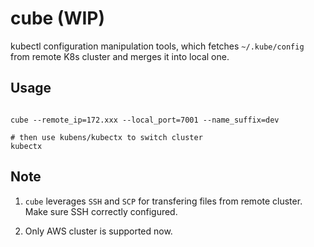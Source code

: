 # cube (WIP)
kubectl configuration manipulation tools, which fetches `~/.kube/config` from remote K8s cluster and merges it into local one.

## Usage

```terminal

cube --remote_ip=172.xxx --local_port=7001 --name_suffix=dev

# then use kubens/kubectx to switch cluster
kubectx

```

## Note
1. `cube` leverages `SSH` and `SCP` for transfering files from remote cluster. Make sure SSH correctly configured.

2. Only AWS cluster is supported now.
